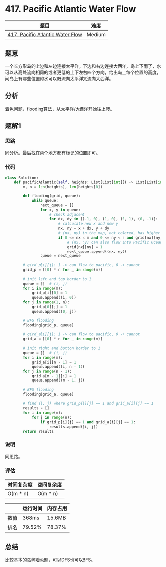 # 417. Pacific Atlantic Water Flow

| 题目 | 难度 |
| ---- | ---- |
| [417. Pacific Atlantic Water Flow](https://leetcode.com/problems/pacific-atlantic-water-flow/) | Medium |

## 题意

一个长方形岛的上边和左边连接太平洋，下边和右边连接大西洋，岛上下雨了，水可以从高处流向相同的或者更低的上下左右四个方向，给出岛上每个位置的高度，问岛上有哪些位置的水可以既流向太平洋又流向大西洋。

## 分析

着色问题，flooding算法，从太平洋/大西洋开始往上爬。

## 题解1

### 思路

同分析。最后找在两个地方都有标记的位置即可。

### 代码

```python
class Solution:
    def pacificAtlantic(self, heights: List[List[int]]) -> List[List[int]]:
        m, n = len(heights), len(heights[0])
        
        def flooding(grid, queue):
            while queue:
                next_queue = []
                for x, y in queue:
                    # check adjacent
                    for dx, dy in [(-1, 0), (1, 0), (0, 1), (0, -1)]:
                        # calculate new x and new y
                        nx, ny = x + dx, y + dy
                        # (nx, ny) in the map, not colored, has higher height
                        if 0 <= nx < m and 0 <= ny < n and grid[nx][ny] == 0 and heights[nx][ny] >= heights[x][y]:
                            # (nx, ny) can also flow into Pacific Ocean
                            grid[nx][ny] = 1
                            next_queue.append((nx, ny))
                queue = next_queue
        
        # gird_p[i][j]: 1 -> can flow to pacific, 0 -> cannot
        grid_p = [[0] * n for _ in range(m)]
        
        # init left and top border to 1
        queue = []  # (i, j)
        for i in range(m):
            grid_p[i][0] = 1
            queue.append((i, 0))
        for j in range(1, n):
            grid_p[0][j] = 1
            queue.append((0, j))
        
        # BFS flooding
        flooding(grid_p, queue)
        
        # gird_a[i][j]: 1 -> can flow to aacific, 0 -> cannot
        grid_a = [[0] * n for _ in range(m)]
        
        # init right and botton border to 1
        queue = []  # (i, j)
        for i in range(m):
            grid_a[i][n - 1] = 1
            queue.append((i, n - 1))
        for j in range(n - 1):
            grid_a[m - 1][j] = 1
            queue.append((m - 1, j))
        
        # BFS flooding
        flooding(grid_a, queue)
        
        # find (i, j) where grid_p[i][j] == 1 and grid_a[i][j] == 1
        results = []
        for i in range(m):
            for j in range(n):
                if grid_p[i][j] == 1 and grid_a[i][j] == 1:
                    results.append([i, j])
        return results
```

### 说明

同思路。

### 评估

| 时间复杂度 | 空间复杂度 |
| ---- | ---- |
| O(m * n) | O(m * n) |

| | 运行时间 | 内存占用 |
| ---- | ---- | ---- |
| 数值 | 368ms | 15.6MB |
| 排名 | 79.52% | 78.37% |

## 总结

比较基本的岛屿着色题，可以DFS也可以BFS。
